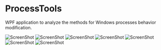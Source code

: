 ProcessTools
============

WPF application to analyze the methods for Windows processes behavior modification.

![ScreenShot](https://raw.github.com/illegible90/ProcessTools/master/screens/Processes.png)
![ScreenShot](https://raw.github.com/illegible90/ProcessTools/master/screens/ProcessesContextMenu.png)
![ScreenShot](https://raw.github.com/illegible90/ProcessTools/master/screens/ProcessDetailedInfo.png)
![ScreenShot](https://raw.github.com/illegible90/ProcessTools/master/screens/ProcessRealTimeCPUGraph.png)
![ScreenShot](https://raw.github.com/illegible90/ProcessTools/master/screens/ProcessMemorySearchAndEdit.png)
![ScreenShot](https://raw.github.com/illegible90/ProcessTools/master/screens/ProcessMemoryHexBrowsing.png)
![ScreenShot](https://raw.github.com/illegible90/ProcessTools/master/screens/ProcessWindowAutomation.png)
